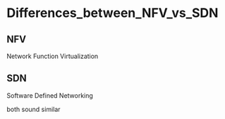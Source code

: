 # Differences_between_NFV_vs_SDN

## NFV 
Network Function Virtualization

## SDN
Software Defined Networking

both sound similar
